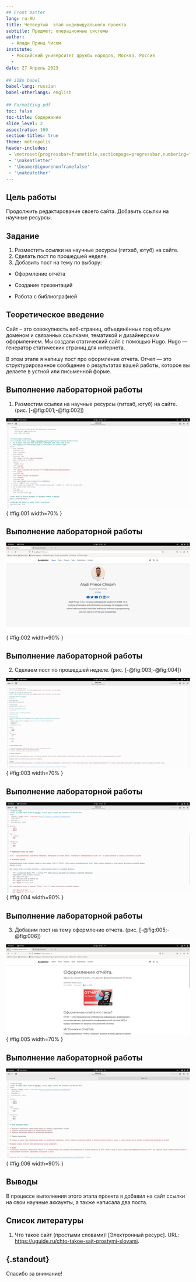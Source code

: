```yaml
---
## Front matter
lang: ru-RU
title: Четвертый  этап индивидуального проекта
subtitle: Предмет; операционные системы
author:
  - Алади Принц Чисом
institute:
  - Российский университет дружбы народов, Москва, Россия
  - 
date: 27 Апрель 2023

## i18n babel
babel-lang: russian
babel-otherlangs: english

## Formatting pdf
toc: false
toc-title: Содержание
slide_level: 2
aspectratio: 169
section-titles: true
theme: metropolis
header-includes:
 - \metroset{progressbar=frametitle,sectionpage=progressbar,numbering=fraction}
 - '\makeatletter'
 - '\beamer@ignorenonframefalse'
 - '\makeatother'
---
```



## Цель работы

Продолжить редактирование своего сайта. Добавить ссылки на научные ресурсы.

## Задание

1. Разместить ссылки на научные ресурсы (гитхаб, ютуб) на сайте.
2. Сделать пост по прошедшей неделе.
3. Добавить пост на тему по выбору:

- Оформление отчёта

- Создание презентаций

- Работа с библиографией

## Теоретическое введение

Сайт – это совокупность веб-страниц, объединённых под общим доменом и связанных ссылками, тематикой и дизайнерским оформлением. Мы создали статический сайт с помощью Hugo.
Hugo — генератор статических страниц для интернета.

В этом этапе я напишу пост про оформление отчета. Отчет — это структурированное сообщение о результатах вашей работы, которое вы делаете в устной или письменной форме.

## Выполнение лабораторной работы

1. Разместим ссылки на научные ресурсы (гитхаб, ютуб) на сайте.  (рис. [-@fig:001;-@fig:002])

![Добавление ссылок на научные ресурсы](image/1.png){ #fig:001 width=70% }

## Выполнение лабораторной работы

![Результат на сайте](image/2.png){ #fig:002 width=90% }

## Выполнение лабораторной работы

2. Сделаем пост по прошедшей неделе. (рис. [-@fig:003;-@fig:004])

![Текст поста по прошедшей неделе](image/3.png){ #fig:003 width=70% }

## Выполнение лабораторной работы

![Результат на сайте](image/4.png){ #fig:004 width=90% }

## Выполнение лабораторной работы

3. Добавим пост на тему оформление отчета. (рис. [-@fig:005;-@fig:006])

![Текст поста про оформление отчета](image/5.png){ #fig:005 width=70% }

## Выполнение лабораторной работы

![Результат на сайте](image/6.png){ #fig:006 width=90% }

## Выводы

В процессе выполнения этого этапа проекта я добавил на сайт ссылки на свои научные аккаунты, а также написала два поста.

## Список литературы

1. Что такое сайт (простыми словами)l [Электронный ресурс]. URL: https://uguide.ru/chto-takoe-sajt-prostymi-slovami.

## {.standout}

Спасибо за внимание!

